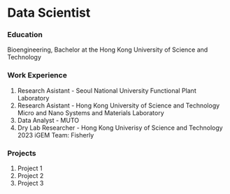 # Data Scientist

### Education
Bioengineering, Bachelor at the Hong Kong University of Science and Technology

### Work Experience
1. Research Asistant - Seoul National University Functional Plant Laboratory
2. Research Asistant - Hong Kong University of Science and Technology Micro and Nano Systems and Materials Laboratory
3. Data Analyst - MUTO
4. Dry Lab Researcher - Hong Kong Univerisy of Science and Technology 2023 iGEM Team: Fisherly

### Projects
1. Project 1
2. Project 2
3. Project 3
